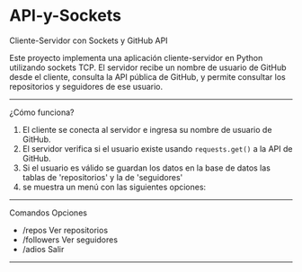# API-y-Sockets

Cliente-Servidor con Sockets y GitHub API

Este proyecto implementa una aplicación cliente-servidor en Python utilizando sockets TCP. El servidor recibe un nombre de usuario de GitHub desde el cliente, consulta la API pública de GitHub, y permite consultar los repositorios y seguidores de ese usuario.

---

¿Cómo funciona?

1. El cliente se conecta al servidor e ingresa su nombre de usuario de GitHub.
2. El servidor verifica si el usuario existe usando `requests.get()` a la API de GitHub.
3. Si el usuario es válido se guardan los datos en la base de datos las tablas de 'repositorios' y la de 'seguidores' 
4. se muestra un menú con las siguientes opciones:

-----------------------------------
Comandos      Opciones

- /repos         Ver repositorios
- /followers     Ver seguidores
- /adios         Salir 

-----------------------------------



